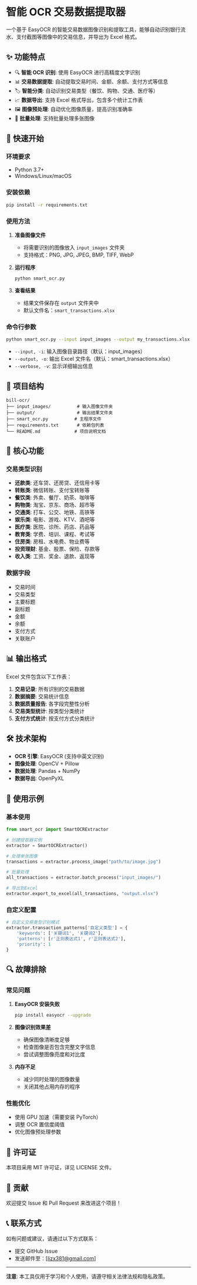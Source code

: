 # 智能 OCR 交易数据提取器

一个基于 EasyOCR 的智能交易数据图像识别和提取工具，能够自动识别银行流水、支付截图等图像中的交易信息，并导出为 Excel 格式。

## ✨ 功能特点

- 🔍 **智能 OCR 识别**: 使用 EasyOCR 进行高精度文字识别
- 📊 **交易数据提取**: 自动提取交易时间、金额、余额、支付方式等信息
- 🏷️ **智能分类**: 自动识别交易类型（餐饮、购物、交通、医疗等）
- 📈 **数据导出**: 支持 Excel 格式导出，包含多个统计工作表
- 🖼️ **图像预处理**: 自动优化图像质量，提高识别准确率
- 📁 **批量处理**: 支持批量处理多张图像

## 🚀 快速开始

### 环境要求

- Python 3.7+
- Windows/Linux/macOS

### 安装依赖

```bash
pip install -r requirements.txt
```

### 使用方法

1. **准备图像文件**

   - 将需要识别的图像放入 `input_images` 文件夹
   - 支持格式：PNG, JPG, JPEG, BMP, TIFF, WebP

2. **运行程序**

   ```bash
   python smart_ocr.py
   ```

3. **查看结果**
   - 结果文件保存在 `output` 文件夹中
   - 默认文件名：`smart_transactions.xlsx`

### 命令行参数

```bash
python smart_ocr.py --input input_images --output my_transactions.xlsx --verbose
```

- `--input, -i`: 输入图像目录路径（默认：input_images）
- `--output, -o`: 输出 Excel 文件名（默认：smart_transactions.xlsx）
- `--verbose, -v`: 显示详细输出信息

## 📁 项目结构

```
bill-ocr/
├── input_images/          # 输入图像文件夹
├── output/                # 输出结果文件夹
├── smart_ocr.py          # 主程序文件
├── requirements.txt       # 依赖包列表
└── README.md             # 项目说明文档
```

## 🔧 核心功能

### 交易类型识别

- **还款类**: 还车贷、还房贷、还信用卡等
- **转账类**: 微信转账、支付宝转账等
- **餐饮类**: 外卖、餐厅、奶茶、咖啡等
- **购物类**: 淘宝、京东、商场、超市等
- **交通类**: 打车、公交、地铁、高铁等
- **娱乐类**: 电影、游戏、KTV、酒吧等
- **医疗类**: 医院、诊所、药店、药品等
- **教育类**: 学费、培训、课程、考试等
- **住房类**: 房租、水电费、物业费等
- **投资理财**: 基金、股票、保险、存款等
- **收入类**: 工资、奖金、退款、返现等

### 数据字段

- 交易时间
- 交易类型
- 主要标题
- 副标题
- 金额
- 余额
- 支付方式
- 关联账户

## 📊 输出格式

Excel 文件包含以下工作表：

1. **交易记录**: 所有识别的交易数据
2. **数据摘要**: 交易统计信息
3. **数据质量报告**: 各字段完整性分析
4. **交易类型统计**: 按类型分类统计
5. **支付方式统计**: 按支付方式分类统计

## 🛠️ 技术架构

- **OCR 引擎**: EasyOCR (支持中英文识别)
- **图像处理**: OpenCV + Pillow
- **数据处理**: Pandas + NumPy
- **数据导出**: OpenPyXL

## 📝 使用示例

### 基本使用

```python
from smart_ocr import SmartOCRExtractor

# 创建提取器实例
extractor = SmartOCRExtractor()

# 处理单张图像
transactions = extractor.process_image("path/to/image.jpg")

# 批量处理
all_transactions = extractor.batch_process("input_images/")

# 导出到Excel
extractor.export_to_excel(all_transactions, "output.xlsx")
```

### 自定义配置

```python
# 自定义交易类型识别模式
extractor.transaction_patterns['自定义类型'] = {
    'keywords': ['关键词1', '关键词2'],
    'patterns': [r'正则表达式1', r'正则表达式2'],
    'priority': 1
}
```

## 🔍 故障排除

### 常见问题

1. **EasyOCR 安装失败**

   ```bash
   pip install easyocr --upgrade
   ```

2. **图像识别效果差**

   - 确保图像清晰度足够
   - 检查图像是否包含完整文字信息
   - 尝试调整图像亮度和对比度

3. **内存不足**
   - 减少同时处理的图像数量
   - 关闭其他占用内存的程序

### 性能优化

- 使用 GPU 加速（需要安装 PyTorch）
- 调整 OCR 置信度阈值
- 优化图像预处理参数

## 📄 许可证

本项目采用 MIT 许可证，详见 LICENSE 文件。

## 🤝 贡献

欢迎提交 Issue 和 Pull Request 来改进这个项目！

## 📞 联系方式

如有问题或建议，请通过以下方式联系：

- 提交 GitHub Issue
- 发送邮件至：[lizx381@gmail.com]

---

**注意**: 本工具仅用于学习和个人使用，请遵守相关法律法规和隐私政策。
